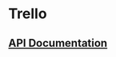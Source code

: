 # Trello

## [API Documentation](https://developers.trello.com/docs/api-introduction#section--a-name-auth-your-first-api-call-a-)
